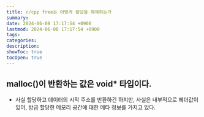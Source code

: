 ```yaml
---
title: c/cpp free는 어떻게 할당을 해제하는가
summary: 
date: 2024-06-08 17:17:54 +0900
lastmod: 2024-06-08 17:17:54 +0900
tags: 
categories: 
description: 
showToc: true
tocOpen: true
---
```


## malloc()이 반환하는 값은 void* 타입이다.

- 사실 할당하고 데이터의 시작 주소를 반환하긴 하지만, 사실은 내부적으로 헤더값이 있어, 방금 할당한 메모리 공간에 대한 메타 정보를 가지고 있다.
